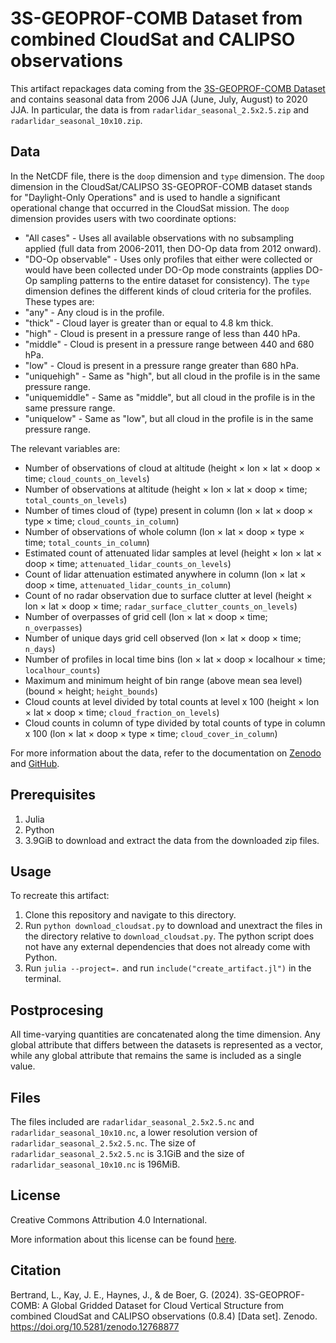 # 3S-GEOPROF-COMB Dataset from combined CloudSat and CALIPSO observations

This artifact repackages data coming from the [3S-GEOPROF-COMB
Dataset](https://zenodo.org/records/12768877) and contains seasonal data from
2006 JJA (June, July, August) to 2020 JJA. In particular, the data is from
`radarlidar_seasonal_2.5x2.5.zip` and `radarlidar_seasonal_10x10.zip`.

## Data

In the NetCDF file, there is the `doop` dimension and `type` dimension. The
`doop` dimension in the CloudSat/CALIPSO 3S-GEOPROF-COMB dataset stands for
"Daylight-Only Operations" and is used to handle a significant operational
change that occurred in the CloudSat mission. The `doop` dimension provides
users with two coordinate options:
- "All cases" - Uses all available observations with no subsampling applied
  (full data from 2006-2011, then DO-Op data from 2012 onward).
- "DO-Op observable" - Uses only profiles that either were collected or would
  have been collected under DO-Op mode constraints (applies DO-Op sampling
  patterns to the entire dataset for consistency).
The `type` dimension defines the different kinds of cloud criteria for the
profiles. These types are:
- "any" - Any cloud is in the profile.
- "thick" - Cloud layer is greater than or equal to 4.8 km thick.
- "high" - Cloud is present in a pressure range of less than 440 hPa.
- "middle" - Cloud is present in a pressure range between 440 and 680 hPa.
- "low" - Cloud is present in a pressure range greater than 680 hPa.
- "uniquehigh" - Same as "high", but all cloud in the profile is in the same
  pressure range.
- "uniquemiddle" - Same as "middle", but all cloud in the profile is in the same
  pressure range.
- "uniquelow" - Same as "low", but all cloud in the profile is in the same
  pressure range.

The relevant variables are:
- Number of observations of cloud at altitude (height × lon × lat × doop × time; `cloud_counts_on_levels`)
- Number of observations at altitude (height × lon × lat × doop × time; `total_counts_on_levels`)
- Number of times cloud of (type) present in column (lon × lat × doop × type × time; `cloud_counts_in_column`)
- Number of observations of whole column (lon × lat × doop × type × time; `total_counts_in_column`)
- Estimated count of attenuated lidar samples at level (height × lon × lat × doop × time; `attenuated_lidar_counts_on_levels`)
- Count of lidar attenuation estimated anywhere in column (lon × lat × doop × time, `attenuated_lidar_counts_in_column`)
- Count of no radar observation due to surface clutter at level (height × lon × lat × doop × time; `radar_surface_clutter_counts_on_levels`)
- Number of overpasses of grid cell (lon × lat × doop × time; `n_overpasses`)
- Number of unique days grid cell observed (lon × lat × doop × time; `n_days`)
- Number of profiles in local time bins (lon × lat × doop × localhour × time; `localhour_counts`)
- Maximum and minimum height of bin range (above mean sea level) (bound × height; `height_bounds`)
- Cloud counts at level divided by total counts at level x 100 (height × lon × lat × doop × time; `cloud_fraction_on_levels`)
- Cloud counts in column of type divided by total counts of type in column x 100 (lon × lat × doop × type × time;        `cloud_cover_in_column`)

For more information about the data, refer to the documentation on
[Zenodo](https://zenodo.org/records/12768877) and
[GitHub](https://github.com/bertrandclim/3S-GEOPROF-COMB).

## Prerequisites

1. Julia
2. Python
3. 3.9GiB to download and extract the data from the downloaded zip files.

## Usage

To recreate this artifact:
1. Clone this repository and navigate to this directory.
2. Run `python download_cloudsat.py` to download and unextract the files in the
   directory relative to `download_cloudsat.py`. The python script does not have
   any external dependencies that does not already come with Python.
3. Run `julia --project=.` and run `include("create_artifact.jl")` in the
   terminal.

## Postprocesing

All time-varying quantities are concatenated along the time dimension. Any
global attribute that differs between the datasets is represented as a vector,
while any global attribute that remains the same is included as a single value.

## Files

The files included are `radarlidar_seasonal_2.5x2.5.nc` and
`radarlidar_seasonal_10x10.nc`, a lower resolution version of
`radarlidar_seasonal_2.5x2.5.nc`. The size of `radarlidar_seasonal_2.5x2.5.nc`
is 3.1GiB and the size of `radarlidar_seasonal_10x10.nc` is 196MiB.

## License

Creative Commons Attribution 4.0 International.

More information about this license can be found
[here](https://creativecommons.org/licenses/by/4.0/legalcode).

## Citation

Bertrand, L., Kay, J. E., Haynes, J., & de Boer, G. (2024). 3S-GEOPROF-COMB: A
Global Gridded Dataset for Cloud Vertical Structure from combined CloudSat and
CALIPSO observations (0.8.4) [Data set]. Zenodo.
https://doi.org/10.5281/zenodo.12768877

